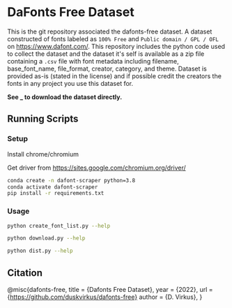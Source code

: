 # DaFonts Free Dataset

This is the git repository associated the dafonts-free dataset. A dataset constructed of fonts labeled as `100% Free` and `Public domain / GPL / OFL` on https://www.dafont.com/. This repository includes the python code used to collect the dataset and the dataset it's self is available as a zip file containing a `.csv` file with font metadata including filename, base_font_name, file_format, creator, category, and theme. Dataset is provided as-is (stated in the license) and if possible credit the creators the fonts in any project you use this dataset for.

**See _ to download the dataset directly.**

## Running Scripts

### Setup

Install chrome/chromium

Get driver from https://sites.google.com/chromium.org/driver/

```bash
conda create -n dafont-scraper python=3.8
conda activate dafont-scraper
pip install -r requirements.txt
```

### Usage

```bash
python create_font_list.py --help
```

```bash
python download.py --help
```

```bash
python dist.py --help
```

## Citation

@misc{dafonts-free,
  title         = {Dafonts Free Dataset},
  year          = {2022},
  url           = {https://github.com/duskvirkus/dafonts-free}
  author        = {D. Virkus},
}
